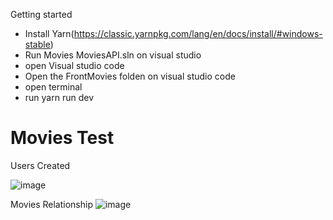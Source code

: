 Getting started
- Install Yarn(https://classic.yarnpkg.com/lang/en/docs/install/#windows-stable)
- Run Movies MoviesAPI.sln on visual studio
- open Visual studio code
- Open the FrontMovies folden on visual studio code
- open terminal
- run yarn run dev
  
# Movies Test
Users Created

![image](https://github.com/1osvaldoz/GilaTest/assets/13158763/8e7e7275-62a1-4ec2-8e6b-4f29bee65a5b)

Movies Relationship
![image](https://github.com/1osvaldoz/Movie-Test/assets/13158763/bcb70d8e-c76a-4d67-b02c-2528f664ca11)
